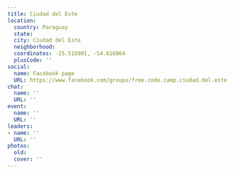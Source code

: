 ```yaml
---
title: Ciudad del Este
location:
  country: Paraguay
  state: 
  city: Ciudad del Este
  neighborhood: 
  coordinates: -25.516901, -54.616864
  plusCode: ''
social:
  name: Facebook page
  URL: https://www.facebook.com/groups/free.code.camp.ciudad.del.este
chat:
  name: ''
  URL: ''
event:
  name: ''
  URL: ''
leaders:
- name: ''
  URL: ''
photos:
  old: 
  cover: ''
---
```

